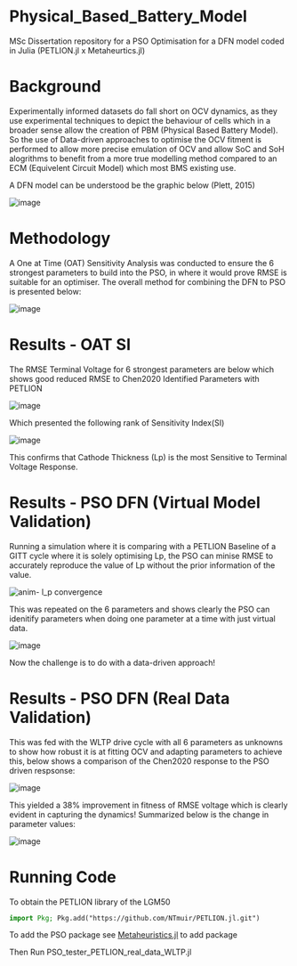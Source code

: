 # Physical_Based_Battery_Model
MSc Dissertation repository for a PSO Optimisation for a DFN model coded in Julia (PETLION.jl x Metaheurtics.jl)

# Background
Experimentally informed datasets do fall short on OCV dynamics, as they use experimental techniques to depict the behaviour of cells which in a broader sense allow the creation of PBM (Physical Based Battery Model). So the use of Data-driven approaches to optimise the OCV fitment is performed to allow more precise emulation of OCV and allow SoC and SoH alogrithms to benefit from a more true modelling method compared to an ECM (Equivelent Circuit Model) which most BMS existing use.

A DFN model can be understood be the graphic below (Plett, 2015)

![image](https://user-images.githubusercontent.com/83457561/193078230-e816ae49-3380-42cf-bd51-8a97356946ad.png)


# Methodology
A One at Time (OAT) Sensitivity Analysis was conducted to ensure the 6 strongest parameters to build into the PSO, in where it would prove RMSE is suitable for an optimiser. The overall method for combining the DFN to PSO is presented below:

![image](https://user-images.githubusercontent.com/83457561/193078851-1ab98247-ca2f-4123-8cbb-ebf1ea1043a6.png)

# Results - OAT SI
The RMSE Terminal Voltage for 6 strongest parameters are below which shows good reduced RMSE to Chen2020 Identified Parameters with PETLION 

![image](https://user-images.githubusercontent.com/83457561/193079668-b34700b3-d4f3-4478-966e-d831176ee6ec.png)

Which presented the following rank of Sensitivity Index(SI)

![image](https://user-images.githubusercontent.com/83457561/193080663-7427bd54-905d-446f-b764-7185e69c4b0e.png)

This confirms that Cathode Thickness (Lp) is the most Sensitive to Terminal Voltage Response.

# Results - PSO DFN (Virtual Model Validation)
Running a simulation where it is comparing with a PETLION Baseline of a GITT cycle where it is solely optimising Lp, the PSO can minise RMSE to accurately reproduce the value of Lp without the prior information of the value.  

![anim- l_p convergence](https://user-images.githubusercontent.com/83457561/193082319-eb46452d-946e-41b1-beaa-c4453798516d.gif)


This was repeated on the 6 parameters and shows clearly the PSO can idenitify parameters when doing one parameter at a time with just virtual data.

![image](https://user-images.githubusercontent.com/83457561/193084237-f3dbbe20-3ee3-42ac-b4ce-d7d2b8f8b199.png)

Now the challenge is to do with a data-driven approach!
# Results - PSO DFN (Real Data Validation)
This was fed with the WLTP drive cycle with all 6 parameters as unknowns to show how robust it is at fitting OCV and adapting parameters to achieve this, below shows a comparison of the Chen2020 response to the PSO driven respsonse:

![image](https://user-images.githubusercontent.com/83457561/193083366-2ab0efb3-ecda-4ed0-a529-c63e68b47022.png)

This yielded a 38% improvement in fitness of RMSE voltage which is clearly evident in capturing the dynamics! Summarized below is the change in parameter values:

![image](https://user-images.githubusercontent.com/83457561/193083768-0be65a26-8a90-42e7-95b7-aeb3dd61dc2d.png)

# Running Code

To obtain the PETLION library of the LGM50
```julia
import Pkg; Pkg.add("https://github.com/NTmuir/PETLION.jl.git")
```
To add the PSO package see [Metaheuristics.jl](https://github.com/jmejia8/Metaheuristics.jl) to add package

Then Run PSO_tester_PETLION_real_data_WLTP.jl 



